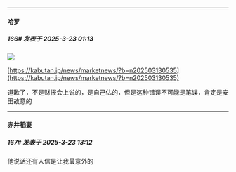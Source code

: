 ﻿
*****

####  哈罗  
##### 166#       发表于 2025-3-23 01:13

<img src="https://s21.ax1x.com/2025/03/23/pE05qrn.png" referrerpolicy="no-referrer">

[https://kabutan.jp/news/marketnews/?b=n202503130535](https://kabutan.jp/news/marketnews/?b=n202503130535)

道歉了，不是财报会上说的，是自己估的，但是这种错误不可能是笔误，肯定是安田故意的


*****

####  赤井稻妻  
##### 167#       发表于 2025-3-23 13:12

他说话还有人信是让我最意外的

